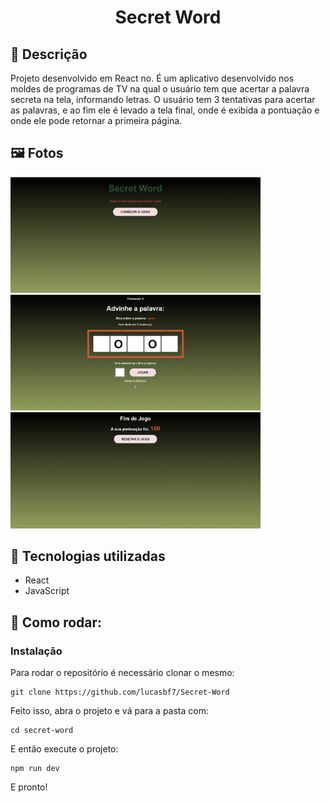 <h1 align="center">Secret Word</h1>

## :memo: Descrição
Projeto desenvolvido em React no. É um aplicativo desenvolvido nos moldes de programas de TV na qual o usuário tem que acertar a palavra secreta na tela, informando letras. O usuário tem 3 tentativas para acertar as palavras, e ao fim ele é levado a tela final, onde é exibida a pontuação e onde ele pode retornar a primeira página.

## :framed_picture: Fotos
<div display="flex">
    <img src="./src/assets/firstpage.png" width="400px" h="400px">
    <img src="./src/assets/guessing.png" width="400px" h="400px">
    <img src="./src/assets/endgame.png" width="400px" h="400px">
</div>

## :wrench: Tecnologias utilizadas
* React
* JavaScript

## :rocket: Como rodar:

### Instalação

Para rodar o repositório é necessário clonar o mesmo:
```
git clone https://github.com/lucasbf7/Secret-Word
```
Feito isso, abra o projeto e vá para a pasta com:
```
cd secret-word
```
E então execute o projeto:
```
npm run dev
```

E pronto!